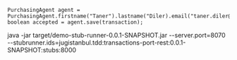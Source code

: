 ```
PurchasingAgent agent = PurchasingAgent.firstname("Taner").lastname("Diler).email("taner.diler@gmail.com").get();
boolean accepted = agent.save(transaction);
```


java -jar target/demo-stub-runner-0.0.1-SNAPSHOT.jar --server.port=8070 --stubrunner.ids=jugistanbul.tdd:transactions-port-rest:0.0.1-SNAPSHOT:stubs:8000


